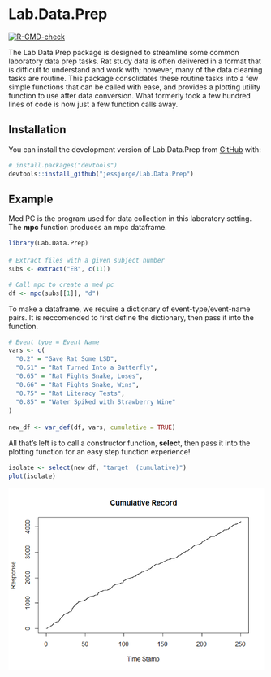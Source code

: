 
<!-- README.md is generated from README.Rmd. Please edit that file -->

# Lab.Data.Prep

<!-- badges: start -->

[![R-CMD-check](https://github.com/jessjorge/Lab.Data.Prep/actions/workflows/R-CMD-check.yaml/badge.svg)](https://github.com/jessjorge/Lab.Data.Prep/actions/workflows/R-CMD-check.yaml)
<!-- badges: end -->

The Lab Data Prep package is designed to streamline some common
laboratory data prep tasks. Rat study data is often delivered in a
format that is difficult to understand and work with; however, many of
the data cleaning tasks are routine. This package consolidates these
routine tasks into a few simple functions that can be called with ease,
and provides a plotting utility function to use after data conversion.
What formerly took a few hundred lines of code is now just a few
function calls away.

## Installation

You can install the development version of Lab.Data.Prep from
[GitHub](https://github.com/) with:

``` r
# install.packages("devtools")
devtools::install_github("jessjorge/Lab.Data.Prep")
```

## Example

Med PC is the program used for data collection in this laboratory
setting. The **mpc** function produces an mpc dataframe.

``` r
library(Lab.Data.Prep)

# Extract files with a given subject number
subs <- extract("EB", c(11))
```

``` r
# Call mpc to create a med pc
df <- mpc(subs[[1]], "d")
```

To make a dataframe, we require a dictionary of event-type/event-name
pairs. It is reccomended to first define the dictionary, then pass it
into the function.

``` r
# Event type = Event Name
vars <- c(
  "0.2" = "Gave Rat Some LSD",
  "0.51" = "Rat Turned Into a Butterfly",
  "0.65" = "Rat Fights Snake, Loses",
  "0.66" = "Rat Fights Snake, Wins",
  "0.75" = "Rat Literacy Tests",
  "0.85" = "Water Spiked with Strawberry Wine"
)

new_df <- var_def(df, vars, cumulative = TRUE)
```

All that’s left is to call a constructor function, **select**, then pass
it into the plotting function for an easy step function experience!

``` r
isolate <- select(new_df, "target  (cumulative)")
plot(isolate)
```

![The output plot](man/figures/README-unnamed-chunk-4-1.png)
